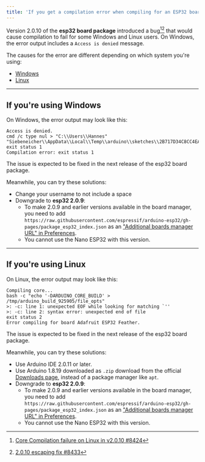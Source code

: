```yaml
---
title: 'If you get a compilation error when compiling for an ESP32 board with esp board package 2.0.10 on Windows or Linux'
---
```


Version 2.0.10 of the **esp32 board package** introduced a bug[^github-issue][^github-pr] that would cause compilation to fail for some Windows and Linux users. On Windows, the error output includes a `Access is denied` message.

[^github-issue]: [Core Compilation failure on Linux in v2.0.10 #8424](https://github.com/espressif/arduino-esp32/issues/8424)
[^github-pr]: [2.0.10 escaping fix #8433](https://github.com/espressif/arduino-esp32/pull/8433)

The causes for the error are different depending on which system you're using:

* [Windows](#windows)
* [Linux](#linux)

---

<a id="windows"></a>

## If you're using Windows

On Windows, the error output may look like this:

```
Access is denied.
cmd /c type nul > "C:\\Users\\Hannes" "Siebeneicher\\AppData\\Local\\Temp\\arduino\\sketches\\2B717D34C8CC4EA7678C7773DD033E96/file_opts"
exit status 1
Compilation error: exit status 1
```

The issue is expected to be fixed in the next release of the esp32 board package.

Meanwhile, you can try these solutions:

* Change your username to not include a space
* Downgrade to **esp32 2.0.9**:
  * To make 2.0.9 and earlier versions available in the board manager, you need to add `https://raw.githubusercontent.com/espressif/arduino-esp32/gh-pages/package_esp32_index.json` as an ["Additional boards manager URL" in Preferences](https://support.arduino.cc/hc/en-us/articles/360016466340-Add-third-party-platforms-to-the-Boards-Manager-in-Arduino-IDE).
  * You cannot use the Nano ESP32 with this version.

---

<a id="linux"></a>

## If you're using Linux

On Linux, the error output may look like this:

```
Compiling core...
bash -c "echo '-DARDUINO_CORE_BUILD' > /tmp/arduino_build_925905/file_opts"
>: -c: line 1: unexpected EOF while looking for matching `''
>: -c: line 2: syntax error: unexpected end of file
exit status 2
Error compiling for board Adafruit ESP32 Feather.
```

The issue is expected to be fixed in the next release of the esp32 board package.

Meanwhile, you can try these solutions:

* Use Arduino IDE 2.0.11 or later.
* Use Arduino 1.8.19 downloaded as `.zip` download from the official <a class="link-download" href="https://www.arduino.cc/en/software#legacy-ide-18x">Downloads page</a>, instead of a package manager like `apt`.
* Downgrade to **esp32 2.0.9**:
  * To make 2.0.9 and earlier versions available in the board manager, you need to add `https://raw.githubusercontent.com/espressif/arduino-esp32/gh-pages/package_esp32_index.json` as an ["Additional boards manager URL" in Preferences](https://support.arduino.cc/hc/en-us/articles/360016466340-Add-third-party-platforms-to-the-Boards-Manager-in-Arduino-IDE).
  * You cannot use the Nano ESP32 with this version.
